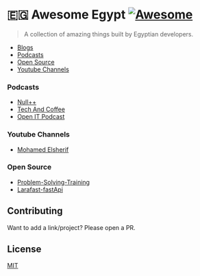 # 🇪🇬 Awesome Egypt [![Awesome](https://awesome.re/badge.svg)](https://awesome.re)

> A collection of amazing things built by Egyptian developers. 

- [Blogs](#blogs)
- [Podcasts](#podcasts)
- [Open Source](#open-source) 
- [Youtube Channels](#youtube)


<a name="podcasts"></a>
### Podcasts
* [Null++](https://nullplus.plus)
* [Tech And Coffee](https://open.spotify.com/show/2qCPRIhCUQt9cb37mV7mgk)
* [Open IT Podcast](https://podcasts.apple.com/eg/podcast/open-it-podcast/id1540246753)

<a name="youtube"></a>
### Youtube Channels
* [Mohamed Elsherif](https://www.youtube.com/user/bashmohandes)

<a name="youtube"></a>
### Open Source
* [Problem-Solving-Training](https://github.com/cs-MohamedAyman/Problem-Solving-Training)
* [Larafast-fastApi](https://github.com/Mahmoud-Italy/Larafast-fastApi)

## Contributing

Want to add a link/project? Please open a PR. 

## License

[MIT](/license)
